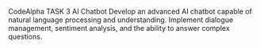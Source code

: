 CodeAlpha
TASK 3
 AI Chatbot
 Develop an advanced AI chatbot capable of natural language processing and understanding. Implement dialogue management, sentiment analysis, and the ability to answer complex questions.
 

